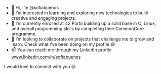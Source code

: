 - 👋 Hi, I’m @sofiabuenos
- 👀 I’m interested in learning and exploring new technologies to build creative and engaging projects.
- 🌱 I’m currently enrolled at 42 Porto building up a solid base in C, Linux, and overall programming skills by completing their CommonCore programme.
- 💞️ I’m looking to collaborate on projects that challenge me to grow and learn. Check what I've been doing on my profile 😃
- 📫 You can reach me through my LinkedIn profile: www.linkedin.com/in/sofiabuenos

I would love to connect with you 😃


<!---
sofiabuenos/sofiabuenos is a ✨ special ✨ repository because its `README.md` (this file) appears on your GitHub profile.
You can click the Preview link to take a look at your changes.
--->
